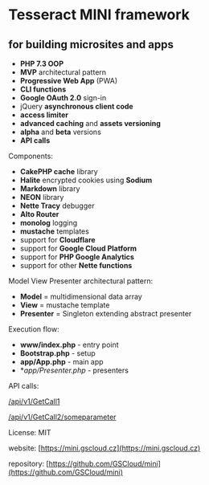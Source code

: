 Tesseract MINI framework
========================

for building microsites and apps
--------------------------------


* **PHP 7.3 OOP**
* **MVP** architectural pattern
* **Progressive Web App** (PWA)
* **CLI functions**
* **Google OAuth 2.0** sign-in
* jQuery **asynchronous client code**
* **access limiter**
* **advanced caching** and **assets versioning**
* **alpha** and **beta** versions
* **API calls**


Components:

* **CakePHP cache** library
* **Halite** encrypted cookies using **Sodium**
* **Markdown** library
* **NEON** library
* **Nette Tracy** debugger
* **Alto Router**
* **monolog** logging
* **mustache** templates
* support for **Cloudflare**
* support for **Google Cloud Platform**
* support for **PHP Google Analytics**
* support for other **Nette functions**


Model View Presenter architectural pattern:

* **Model** = multidimensional data array
* **View** = mustache template
* **Presenter** = Singleton extending abstract presenter


Execution flow:

* **www/index.php** - entry point
* **Bootstrap.php** - setup
* **app/App.php** - main app
* **app/*Presenter.php** - presenters


API calls:

[/api/v1/GetCall1](/api/v1/GetCall1)

[/api/v1/GetCall2/someparameter](/api/v1/GetCall2/someparameter)


License: MIT

website: [https://mini.gscloud.cz](https://mini.gscloud.cz)

repository: [https://github.com/GSCloud/mini](https://github.com/GSCloud/mini)
